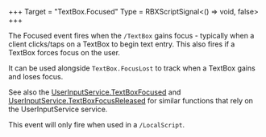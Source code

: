 +++
Target = "TextBox.Focused"
Type = RBXScriptSignal<() => void, false>
+++

The Focused event fires when the `/TextBox` gains focus - typically when a client clicks/taps on a TextBox to begin text entry. This also fires if a TextBox forces focus on the user.It can be used alongside `TextBox.FocusLost` to track when a TextBox gains and loses focus.See also the [UserInputService.TextBoxFocused](https://developer.roblox.com/api-reference/event/UserInputService/TextBoxFocused) and [UserInputService.TextBoxFocusReleased](https://developer.roblox.com/api-reference/event/UserInputService/TextBoxFocusReleased) for similar functions that rely on the UserInputService service.This event will only fire when used in a `/LocalScript`.